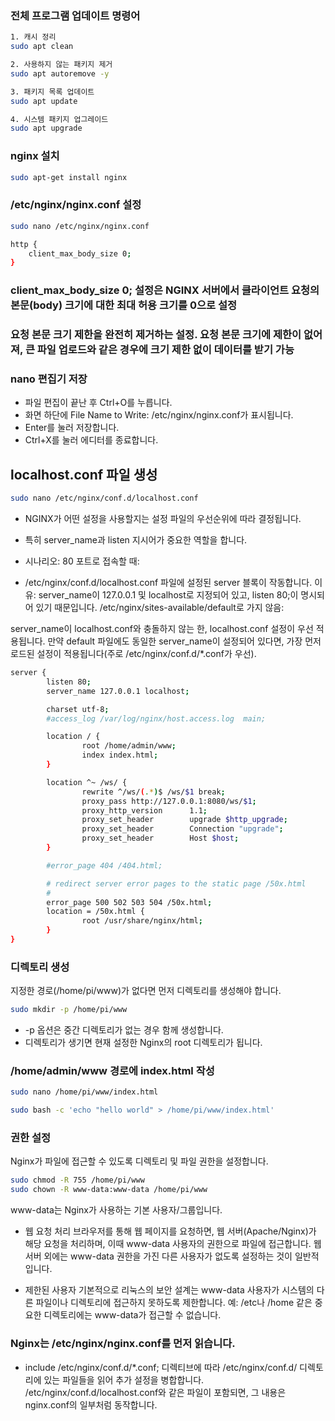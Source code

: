 


### 전체 프로그램 업데이트 명령어

```bash
1. 캐시 정리
sudo apt clean

2. 사용하지 않는 패키지 제거
sudo apt autoremove -y

3. 패키지 목록 업데이트
sudo apt update

4. 시스템 패키지 업그레이드
sudo apt upgrade
```


### nginx 설치

```bash
sudo apt-get install nginx
```

### /etc/nginx/nginx.conf 설정

```bash
sudo nano /etc/nginx/nginx.conf

http {
	client_max_body_size 0;
}
```
### client_max_body_size 0; 설정은 NGINX 서버에서 클라이언트 요청의 본문(body) 크기에 대한 최대 허용 크기를 0으로 설정
### 요청 본문 크기 제한을 완전히 제거하는 설정. 요청 본문 크기에 제한이 없어져, 큰 파일 업로드와 같은 경우에 크기 제한 없이 데이터를 받기 가능


### nano 편집기 저장
- 파일 편집이 끝난 후 Ctrl+O를 누릅니다.
- 화면 하단에 File Name to Write: /etc/nginx/nginx.conf가 표시됩니다.
- Enter를 눌러 저장합니다.
- Ctrl+X를 눌러 에디터를 종료합니다.


## localhost.conf 파일 생성
```bash
sudo nano /etc/nginx/conf.d/localhost.conf
```

- NGINX가 어떤 설정을 사용할지는 설정 파일의 우선순위에 따라 결정됩니다.
- 특히 server_name과 listen 지시어가 중요한 역할을 합니다.

- 시나리오:
80 포트로 접속할 때:

- /etc/nginx/conf.d/localhost.conf 파일에 설정된 server 블록이 작동합니다.
이유:
server_name이 127.0.0.1 및 localhost로 지정되어 있고, listen 80;이 명시되어 있기 때문입니다.
/etc/nginx/sites-available/default로 가지 않음:

server_name이 localhost.conf와 충돌하지 않는 한, localhost.conf 설정이 우선 적용됩니다.
만약 default 파일에도 동일한 server_name이 설정되어 있다면, 가장 먼저 로드된 설정이 적용됩니다(주로 /etc/nginx/conf.d/*.conf가 우선).


```bash
server {
        listen 80;
        server_name 127.0.0.1 localhost;

        charset utf-8;
        #access_log /var/log/nginx/host.access.log  main;

        location / {
                root /home/admin/www;
                index index.html;
        }

        location ^~ /ws/ {
                rewrite ^/ws/(.*)$ /ws/$1 break;
                proxy_pass http://127.0.0.1:8080/ws/$1;
                proxy_http_version      1.1;
                proxy_set_header        upgrade $http_upgrade;
                proxy_set_header        Connection "upgrade";
                proxy_set_header        Host $host;
        }

        #error_page 404 /404.html;

        # redirect server error pages to the static page /50x.html
        #
        error_page 500 502 503 504 /50x.html;
        location = /50x.html {
                root /usr/share/nginx/html;
        }
}

```

### 디렉토리 생성
지정한 경로(/home/pi/www)가 없다면 먼저 디렉토리를 생성해야 합니다.

```bash
sudo mkdir -p /home/pi/www
```

- -p 옵션은 중간 디렉토리가 없는 경우 함께 생성합니다.
- 디렉토리가 생기면 현재 설정한 Nginx의 root 디렉토리가 됩니다.


### /home/admin/www 경로에 index.html 작성
```bash
sudo nano /home/pi/www/index.html
```

```bash
sudo bash -c 'echo "hello world" > /home/pi/www/index.html'
```

### 권한 설정
Nginx가 파일에 접근할 수 있도록 디렉토리 및 파일 권한을 설정합니다.

```bash
sudo chmod -R 755 /home/pi/www
sudo chown -R www-data:www-data /home/pi/www
```

www-data는 Nginx가 사용하는 기본 사용자/그룹입니다.

- 웹 요청 처리
브라우저를 통해 웹 페이지를 요청하면, 웹 서버(Apache/Nginx)가 해당 요청을 처리하며, 이때 www-data 사용자의 권한으로 파일에 접근합니다. 웹 서버 외에는 www-data 권한을 가진 다른 사용자가 없도록 설정하는 것이 일반적입니다.

- 제한된 사용자
기본적으로 리눅스의 보안 설계는 www-data 사용자가 시스템의 다른 파일이나 디렉토리에 접근하지 못하도록 제한합니다.
예: /etc나 /home 같은 중요한 디렉토리에는 www-data가 접근할 수 없습니다.

### Nginx는 /etc/nginx/nginx.conf를 먼저 읽습니다.
- include /etc/nginx/conf.d/*.conf; 디렉티브에 따라 /etc/nginx/conf.d/ 디렉토리에 있는 파일들을 읽어 추가 설정을 병합합니다.
/etc/nginx/conf.d/localhost.conf와 같은 파일이 포함되면, 그 내용은 nginx.conf의 일부처럼 동작합니다.



